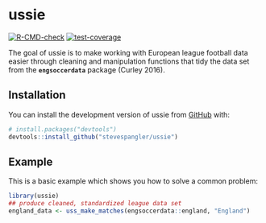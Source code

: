 
<!-- README.md is generated from README.Rmd. Please edit that file -->

# ussie

<!-- badges: start -->

[![R-CMD-check](https://github.com/stevespangler/ussie/actions/workflows/R-CMD-check.yaml/badge.svg)](https://github.com/stevespangler/ussie/actions/workflows/R-CMD-check.yaml)
[![test-coverage](https://github.com/stevespangler/ussie/actions/workflows/test-coverage.yaml/badge.svg)](https://github.com/stevespangler/ussie/actions/workflows/test-coverage.yaml)
<!-- badges: end -->

The goal of ussie is to make working with European league football data
easier through cleaning and manipulation functions that tidy the data
set from the **`engsoccerdata`** package (Curley 2016).

## Installation

You can install the development version of ussie from
[GitHub](https://github.com/) with:

``` r
# install.packages("devtools")
devtools::install_github("stevespangler/ussie")
```

## Example

This is a basic example which shows you how to solve a common problem:

``` r
library(ussie)
## produce cleaned, standardized league data set
england_data <- uss_make_matches(engsoccerdata::england, "England")
```
